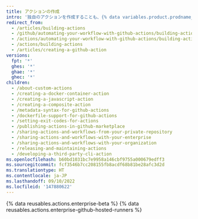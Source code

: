 ```yaml
---
title: アクションの作成
intro: '独自のアクションを作成することも、{% data variables.product.prodname_dotcom %}コミュニティで共有されているアクションを使用し、必要に応じてカスタマイズすることも、自分でビルドするアクションを書いて共有することもできます。'
redirect_from:
  - /articles/building-actions
  - /github/automating-your-workflow-with-github-actions/building-actions
  - /actions/automating-your-workflow-with-github-actions/building-actions
  - /actions/building-actions
  - /articles/creating-a-github-action
versions:
  fpt: '*'
  ghes: '*'
  ghae: '*'
  ghec: '*'
children:
  - /about-custom-actions
  - /creating-a-docker-container-action
  - /creating-a-javascript-action
  - /creating-a-composite-action
  - /metadata-syntax-for-github-actions
  - /dockerfile-support-for-github-actions
  - /setting-exit-codes-for-actions
  - /publishing-actions-in-github-marketplace
  - /sharing-actions-and-workflows-from-your-private-repository
  - /sharing-actions-and-workflows-with-your-enterprise
  - /sharing-actions-and-workflows-with-your-organization
  - /releasing-and-maintaining-actions
  - /developing-a-third-party-cli-action
ms.openlocfilehash: b60bd1031bc7e9958a146cbf9755a000679edff3
ms.sourcegitcommit: fcf3546b7cc208155fb8acdf68b81be28afc3d2d
ms.translationtype: HT
ms.contentlocale: ja-JP
ms.lasthandoff: 09/10/2022
ms.locfileid: '147880622'
---
```

{% data reusables.actions.enterprise-beta %} {% data reusables.actions.enterprise-github-hosted-runners %}
